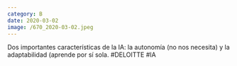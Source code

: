 ```yaml
--- 
category: B 
date: 2020-03-02 
image: /670_2020-03-02.jpeg 
--- 
```


Dos importantes características de la IA: la autonomía (no nos necesita) y la adaptabilidad (aprende por sí sola. #DELOITTE #IA
